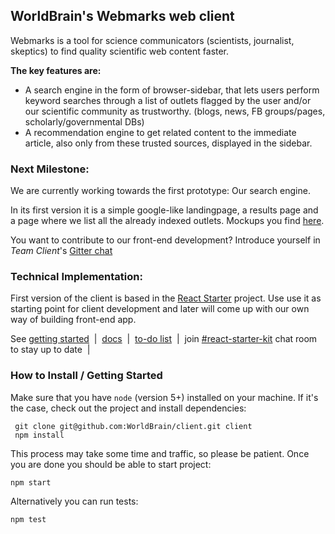 ## WorldBrain's Webmarks web client

Webmarks is a tool for science communicators (scientists, journalist, skeptics) to find quality scientific web content faster. 

**The key features are:**
 - A search engine in the form of browser-sidebar, that lets users perform keyword searches through a list of outlets flagged by the user and/or our scientific community as trustworthy. (blogs, news, FB groups/pages, scholarly/governmental DBs)
 - A recommendation engine to get related content to the immediate article, also only from these trusted sources, displayed in the sidebar.


### Next Milestone:

We are currently working towards the first prototype: Our search engine.

In its first version it is a simple google-like landingpage, a results page and a page where we list all the already indexed outlets. 
Mockups you find [here](https://github.com/WorldBrain/Webmarks/issues/9#issuecomment-231402452).

You want to contribute to our front-end development? Introduce yourself in _Team Client_'s [Gitter chat](https://gitter.im/WorldBrain/TEAM_WorldBrain_client)

### Technical Implementation:

First version of the client is based in the [React Starter](https://github.com/kriasoft/react-starter-kit/tree/feature/redux) project. 
Use use it as starting point for client development and later will come up with our own way of building front-end app.
   
See [getting started](./docs/getting-started.md) &nbsp;|&nbsp;
[docs](https://github.com/kriasoft/react-starter-kit/tree/master/docs) &nbsp;|&nbsp;
[to-do list](https://waffle.io/kriasoft/react-starter-kit) &nbsp;|&nbsp;
join [#react-starter-kit](https://gitter.im/kriasoft/react-starter-kit) chat room to stay up to date &nbsp;|&nbsp;
   
   
### How to Install / Getting Started

Make sure that you have `node` (version 5+) installed on your machine. If it's the case, check out the project and install dependencies:
 
```
 git clone git@github.com:WorldBrain/client.git client
 npm install
``` 
 
This process may take some time and traffic, so please be patient. Once you are done you should be able to start project:

```
npm start
```

Alternatively you can run tests:

```
npm test
```
